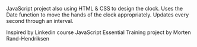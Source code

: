 JavaScript project also using HTML & CSS to design the clock. Uses the Date function to move the hands of the clock appropriately. Updates every second through an interval.

Inspired by Linkedin course JavaScript Essential Training project by Morten Rand-Hendriksen 
